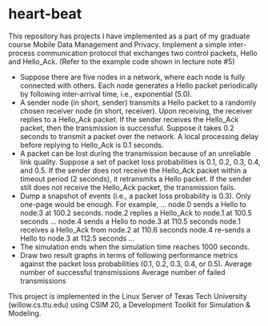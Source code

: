 # heart-beat
This repository has projects I have implemented as a part of my graduate course Mobile Data Management and Privacy.
Implement a simple inter-process communication protocol that exchanges two control packets, Hello and Hello_Ack. (Refer to the example code shown in lecture note #5)
- Suppose there are five nodes in a network, where each node is fully connected with others. Each node generates a Hello packet periodically by following inter-arrival time, i.e., exponential (5.0).
- A sender node (in short, sender) transmits a Hello packet to a randomly chosen receiver node (in short, receiver). Upon receiving, the receiver replies to a Hello_Ack packet. If the sender receives the Hello_Ack packet, then the transmission is successful. Suppose it takes 0.2 seconds to transmit a packet over the network. A local processing delay before replying to Hello_Ack is 0.1 seconds.
- A packet can be lost during the transmission because of an unreliable link quality. Suppose a set of packet loss probabilities is 0.1, 0.2, 0.3, 0.4, and 0.5. If the sender does not receive the Hello_Ack packet within a timeout period (2 seconds), it retransmits a Hello packet. If the sender still does not receive the Hello_Ack packet, the transmission fails.
- Dump a snapshot of events (i.e., a packet loss probability is 0.3). Only one-page would be enough.
For example,
    ...
    node.0 sends a Hello to node.3 at 100.2 seconds.
    node.2 replies a Hello_Ack to node.1 at 100.5 seconds
    ...
    node.4 sends a Hello to node.3 at 110.5 seconds
    node.1 receives a Hello_Ack from node.2 at 110.6 seconds
    node.4 re-sends a Hello to node.3 at 112.5 seconds
    ...
- The simulation ends when the simulation time reaches 1000 seconds.
- Draw two result graphs in terms of following performance metrics against the packet loss probabilities (0.1, 0.2, 0.3, 0.4, or 0.5).
    Average number of successful transmissions
    Average number of failed transmissions

This project is implemented in the Linux Server of Texas Tech University (willow.cs.ttu.edu) using CSIM 20, a Development Toolkit for Simulation & Modeling.
